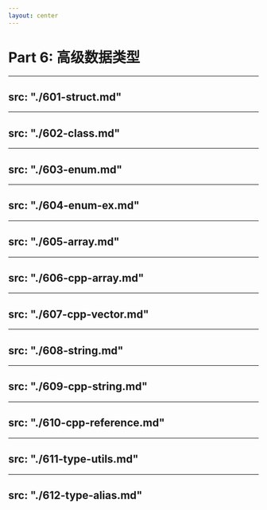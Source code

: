 ```yaml
---
layout: center
---
```


# Part 6: 高级数据类型

---
src: "./601-struct.md"
---

---
src: "./602-class.md"
---

---
src: "./603-enum.md"
---

---
src: "./604-enum-ex.md"
---

---
src: "./605-array.md"
---

---
src: "./606-cpp-array.md"
---

---
src: "./607-cpp-vector.md"
---

---
src: "./608-string.md"
---

---
src: "./609-cpp-string.md"
---

---
src: "./610-cpp-reference.md"
---

---
src: "./611-type-utils.md"
---

---
src: "./612-type-alias.md"
---